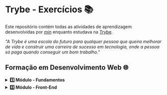 # Trybe - Exercícios 📚

Este repositório contém todas as atividades de aprendizagem desenvolvidas por _[min](https://www.linkedin.com/in/alissonooliveira/)_ enquanto estudava na [Trybe](https://www.betrybe.com/).

_"A Trybe é uma escola do futuro para qualquer pessoa que queira melhorar de vida e construir uma carreira de sucesso em tecnologia, onde a pessoa só paga quando conseguir um bom trabalho."_

## Formação em Desenvolvimento Web 🌐

<details>
  <summary><strong>1️⃣ Módulo - Fundamentos</strong></summary><br>

- [x] 1 - Unix, Shell & Git.
- [x] 2 - Html & Css.
- [x] 3 - Introdução à JavaScript.
- [x] 4 - JavaScript: DOM, Eventos e Web Storage.
- [x] 5 - HTML e CSS: Forms, Flexbox e Responsivo.
- [x] 6 - Introdução à JavaScript ES6 e Testes Unitários.
- [x] 7 - Métodos de Array.
</details>

<details>
  <summary><strong>2️⃣ Módulo - Front-End</strong></summary><br>

- [x] 1 - Intro & JS Assíncrono.
- [ ] 2 - Introdução ao React.
</details>
